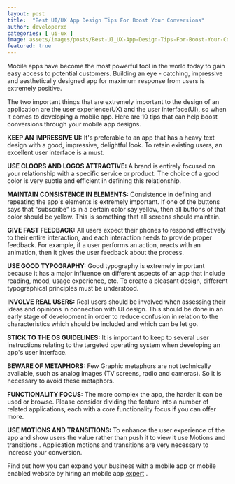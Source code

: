 ```yaml
---
layout: post
title:  "Best UI/UX App Design Tips For Boost Your Conversions"
author: developerxd
categories: [ ui-ux ]
image: assets/images/posts/Best-UI_UX-App-Design-Tips-For-Boost-Your-Conversions/UI_UX-Design-Tips-For-Boost-Your-Conversions.png
featured: true
---
```




Mobile apps have become the most powerful tool in the world today to gain easy access to potential customers. Building an eye - catching, impressive and aesthetically designed app for maximum response from users is extremely positive.



The two important things that are extremely important to the design of an application are the user experience(UX) and the user interface(UI), so when it comes to developing a mobile app. Here are 10 tips that can help boost conversions through your mobile app designs.



**KEEP AN IMPRESSIVE UI:** It's preferable to an app that has a heavy text design with a good, impressive, delightful look. To retain existing users, an excellent user interface is a must.



**USE CLOORS AND LOGOS ATTRACTIVE:** A brand is entirely focused on your relationship with a specific service or product. The choice of a good color is very subtle and efficient in defining this relationship.

**MAINTAIN CONSISTENCE IN ELEMENTS:** Consistence in defining and repeating the app's elements is extremely important. If one of the buttons says that "subscribe" is in a certain color say yellow, then all buttons of that color should be yellow. This is something that all screens should maintain.



**GIVE FAST FEEDBACK:** All users expect their phones to respond effectively to their entire interaction, and each interaction needs to provide proper feedback. For example, if a user performs an action, reacts with an animation, then it gives the user feedback about the process.



**USE GOOD TYPOGRAPHY:** Good typography is extremely important because it has a major influence on different aspects of an app that include reading, mood, usage experience, etc. To create a pleasant design, different typographical principles must be understood.



**INVOLVE REAL USERS:** Real users should be involved when assessing their ideas and opinions in connection with UI design. This should be done in an early stage of development in order to reduce confusion in relation to the characteristics which should be included and which can be let go.

**STICK TO THE OS GUIDELINES:** It is important to keep to several user instructions relating to the targeted operating system when developing an app's user interface.



**BEWARE OF METAPHORS:** Few Graphic metaphors are not technically available, such as analog images (TV screens, radio and cameras). So it is necessary to avoid these metaphors.

**FUNCTIONALITY FOCUS:** The more complex the app, the harder it can be used or browse. Please consider dividing the feature into a number of related applications, each with a core functionality focus if you can offer more.

**USE MOTIONS AND TRANSITIONS:** To enhance the user experience of the app and show users the value rather than push it to view it use Motions and transitions . Application motions and transitions are very necessary to increase your conversion.



Find out how you can expand your business with a mobile app or mobile enabled website by hiring an mobile app [expert](https://developerxd.com/contact) .